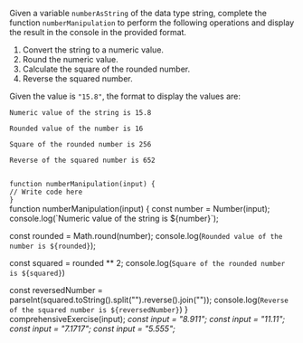 Given a variable `numberAsString` of the data type string,
complete the function `numberManipulation` to perform the
following operations and display the result in the console
in the provided format.

1. Convert the string to a numeric value.
2. Round the numeric value.
3. Calculate the square of the rounded number.
4. Reverse the squared number.

Given the value is `"15.8"`, the format to display the values are:

`Numeric value of the string is 15.8`

`Rounded value of the number is 16`

`Square of the rounded number is 256`

`Reverse of the squared number is 652`


<codeblock language="javascript" type="exercise" testMode="multipleInput">
<code>
function numberManipulation(input) {
// Write code here
}
</code>
<solution>
function numberManipulation(input) {
  const number = Number(input);
  console.log(`Numeric value of the string is ${number}`);

  const rounded = Math.round(number);
  console.log(`Rounded value of the number is ${rounded}`);

  const squared = rounded ** 2;
  console.log(`Square of the rounded number is ${squared}`)

  const reversedNumber = parseInt(squared.toString().split("").reverse().join(""));
  console.log(`Reverse of the squared number is ${reversedNumber}`)
}
</solution>
<testcases>
<caller>
comprehensiveExercise(input);
</caller>
<testcase>
<i>
const input = "8.911";
</i>
</testcase>
<testcase>
<i>
const input = "11.11";
</i>
</testcase>
<testcase>
<i>
const input = "7.1717";
</i>
</testcase>
<testcase>
<i>
const input = "5.555";
</i>
</testcase>
</testcases>
</codeblock>
